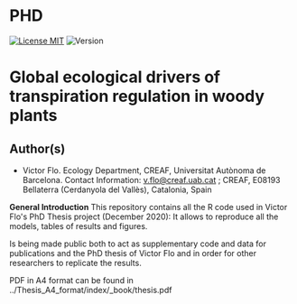 # PHD

[![License MIT](http://img.shields.io/badge/license-MIT-brightgreen.svg)](LICENSE.md)
![Version](http://img.shields.io/badge/version-0.1-brightgreen.svg)


# Global ecological drivers of transpiration regulation in woody plants

## Author(s)
*   Victor Flo. Ecology Department, CREAF, Universitat Autònoma de Barcelona.
Contact Information: v.flo@creaf.uab.cat ; CREAF, E08193 Bellaterra (Cerdanyola del Vallès), Catalonia, Spain

**General Introduction**
This repository contains all the R code used in Victor Flo's PhD Thesis project (December 2020): It allows to reproduce all the models, tables of results and figures.

Is being made public both to act as supplementary code and data for publications and the PhD thesis of Victor Flo and in order for other researchers to replicate the results.

PDF in A4 format can be found in ../Thesis_A4_format/index/_book/thesis.pdf
